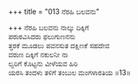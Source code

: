 +++
title = "013 ನೆರಹಿ ಬಲವನು"

+++
ನೆರಹಿ ಬಲವನು ನಾಲ್ಕು ದಿಕ್ಕಿಗೆ  
ಪರುಠವಿಸಿದರು ಫಲುಗುಣನನು  
ತ್ತರಕೆ ಮೂಡಲು ಪವನಸುತ ದಕ್ಷಿಣಕೆ ಸಹದೇವ  
ವರುಣ ದಿಕ್ಕಿಗೆ ನಕುಲನೀ ನಾ  
ಲ್ವರಿಗೆ ಕೊಟ್ಟನು ವೀಳೆಯವ ಹಿರಿ  
ಯರಸಿ ತಂದಳು ತಳಿಗೆ ತಂಬುಲ ಮಂಗಳಾರತಿಯ   ॥13॥